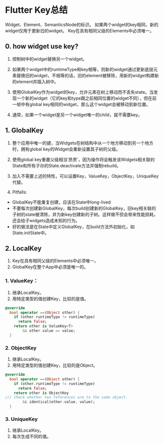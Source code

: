 
# Flutter Key总结

Widget、Element、SemanticsNode的标识。
如果两个widget的key相同，新的widget仅用于更新旧的widget。
Key在具有相同父级的Elements中必须唯一。

## 0. how widget use key?

1. 控制树中的widget替换另一个widget。

2. 如果两个widget中的runtimeType和key相等，则新的widget通过更新底层元素替换旧的widget，不相等的话，旧的element被移除，用新的widget构建新的element并插入树中。

3. 使用GlobalKey作为widget的key，允许元素在树上移动而不丢失state。当发现一个新的widget（它的key和type跟之前相同位置的widget不同），但在前一帧中有global key相同的widget，那么这个widget会被移动到新位置。

4. 通常，如果一个widget是另一个widget唯一的child，就不需要key。

## 1. GlobalKey

1. 整个应用中唯一的键，当Widgets在树结构中从一个地方移动到另一个地方时，拥有global key的Widget会重新设置其子树的父级。

2. 使用global key重置父级相当‘昂贵’，因为操作将会触发该Widgets相关联的State和所有子孙的State.deactivate方法并强制rebuild。

3. 加入不需要上述的特性，可以设置Key，ValueKey，ObjectKey，UniqueKey代替。

4. Pitfalls:
- GlobalKey不能重复创建，应该在State中long-lived
- 不要每次创建新GlobalKey，每次build创建新的GlobalKey，旧key相关联的子树的state被清除，并为新key创建新的子树。这样做不但会带来性能损耗，还会给子widgets造成未知的行为。
- 好的做法是在State中定义GlobalKey，在build方法外初始化，如State.initState中。

## 2. LocalKey

1. Key在具有相同父级的Elements中必须唯一。
2. GlobalKey在整个App中必须是唯一的。

### 1. ValueKey：

1. 继承LocalKey。
2. 用特定类型的值创建Key，比较的是值。

```dart
@override
  bool operator ==(Object other) {
    if (other.runtimeType != runtimeType)
      return false;
    return other is ValueKey<T>
        && other.value == value;
  }
```

### 2. ObjectKey

1. 继承LocalKey。
2. 用特定类型的值创建Key，比较的是Object。

```dart
@override
  bool operator ==(Object other) {
    if (other.runtimeType != runtimeType)
      return false;
    return other is ObjectKey
/// Check whether two references are to the same object.
        && identical(other.value, value);
  }
```

### 3. UniqueKey
1. 继承LocalKey。
2. 每次生成不同的值。
